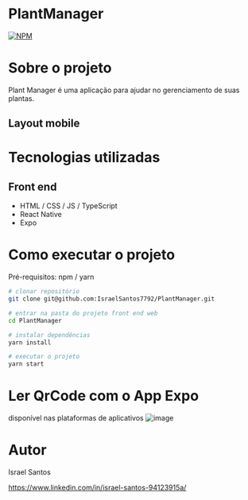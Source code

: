 # PlantManager

[![NPM](https://img.shields.io/npm/l/react)](https://github.com/devsuperior/sds1-wmazoni/blob/master/LICENSE) 

# Sobre o projeto

Plant Manager é uma aplicação para ajudar no gerenciamento de suas plantas.

## Layout mobile


# Tecnologias utilizadas

## Front end
- HTML / CSS / JS / TypeScript
- React Native
- Expo

# Como executar o projeto

Pré-requisitos: npm / yarn

```bash
# clonar repositório
git clone git@github.com:IsraelSantos7792/PlantManager.git

# entrar na pasta do projeto front end web
cd PlantManager

# instalar dependências
yarn install

# executar o projeto
yarn start
```
# Ler QrCode com o App Expo
disponível nas plataformas de aplicativos
![image](https://user-images.githubusercontent.com/47953113/144465478-f583ca90-035a-4462-bf8b-3fb8c614e5e6.png)

# Autor

Israel Santos 

https://www.linkedin.com/in/israel-santos-94123915a/
